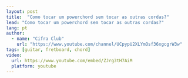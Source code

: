 ```yaml
---
layout: post
title:  "Como tocar um powerchord sem tocar as outras cordas?"
lead: "Como tocar um powerchord sem tocar as outras cordas?"
lang: pt
author:
  - name: "Cifra Club"
    url: "https://www.youtube.com/channel/UCpypU2XLYmOsf36xgcgrW3w"
tags: [guitar, fretboard, chord]
video:
  url: https://www.youtube.com/embed/ZJrg3tH7AiM
  platform: youtube
---
```

